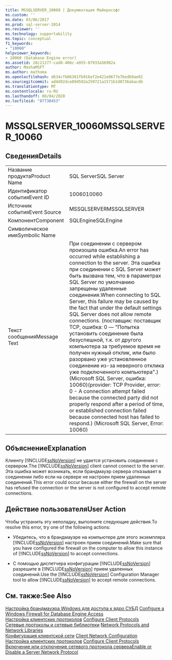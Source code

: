 ```yaml
---
title: MSSQLSERVER_10060 | Документация Майкрософт
ms.custom: ''
ms.date: 03/06/2017
ms.prod: sql-server-2014
ms.reviewer: ''
ms.technology: supportability
ms.topic: conceptual
f1_keywords:
- "10060"
helpviewer_keywords:
- 10060 (Database Engine error)
ms.assetid: 28c21277-cad8-406c-a955-07933a56982a
author: MashaMSFT
ms.author: mathoma
ms.openlocfilehash: d634cfb06381fb916ef2e421e0677e76edb9ae02
ms.sourcegitcommit: ad4d92dce894592a259721a1571b1d8736abacdb
ms.translationtype: MT
ms.contentlocale: ru-RU
ms.lasthandoff: 08/04/2020
ms.locfileid: "87738453"
---
```

# <a name="mssqlserver_10060"></a><span data-ttu-id="25e2a-102">MSSQLSERVER_10060</span><span class="sxs-lookup"><span data-stu-id="25e2a-102">MSSQLSERVER_10060</span></span>
    
## <a name="details"></a><span data-ttu-id="25e2a-103">Сведения</span><span class="sxs-lookup"><span data-stu-id="25e2a-103">Details</span></span>  
  
|||  
|-|-|  
|<span data-ttu-id="25e2a-104">Название продукта</span><span class="sxs-lookup"><span data-stu-id="25e2a-104">Product Name</span></span>|<span data-ttu-id="25e2a-105">SQL Server</span><span class="sxs-lookup"><span data-stu-id="25e2a-105">SQL Server</span></span>|  
|<span data-ttu-id="25e2a-106">Идентификатор события</span><span class="sxs-lookup"><span data-stu-id="25e2a-106">Event ID</span></span>|<span data-ttu-id="25e2a-107">10060</span><span class="sxs-lookup"><span data-stu-id="25e2a-107">10060</span></span>|  
|<span data-ttu-id="25e2a-108">Источник события</span><span class="sxs-lookup"><span data-stu-id="25e2a-108">Event Source</span></span>|<span data-ttu-id="25e2a-109">MSSQLSERVER</span><span class="sxs-lookup"><span data-stu-id="25e2a-109">MSSQLSERVER</span></span>|  
|<span data-ttu-id="25e2a-110">Компонент</span><span class="sxs-lookup"><span data-stu-id="25e2a-110">Component</span></span>|<span data-ttu-id="25e2a-111">SQLEngine</span><span class="sxs-lookup"><span data-stu-id="25e2a-111">SQLEngine</span></span>|  
|<span data-ttu-id="25e2a-112">Символическое имя</span><span class="sxs-lookup"><span data-stu-id="25e2a-112">Symbolic Name</span></span>||  
|<span data-ttu-id="25e2a-113">Текст сообщения</span><span class="sxs-lookup"><span data-stu-id="25e2a-113">Message Text</span></span>|<span data-ttu-id="25e2a-114">При соединении с сервером произошла ошибка.</span><span class="sxs-lookup"><span data-stu-id="25e2a-114">An error has occurred while establishing a connection to the server.</span></span>  <span data-ttu-id="25e2a-115">Эта ошибка при соединении с SQL Server может быть вызвана тем, что в параметрах SQL Server по умолчанию запрещены удаленные соединения.</span><span class="sxs-lookup"><span data-stu-id="25e2a-115">When connecting to SQL Server, this failure may be caused by the fact that under the default settings SQL Server does not allow remote connections.</span></span> <span data-ttu-id="25e2a-116">(поставщик: поставщик TCP, ошибка: 0 — "Попытка установить соединение была безуспешной, т.к. от другого компьютера за требуемое время не получен нужный отклик, или было разорвано уже установленное соединение из-за неверного отклика уже подключенного компьютера".) (Microsoft SQL Server, ошибка: 10060)</span><span class="sxs-lookup"><span data-stu-id="25e2a-116">(provider: TCP Provider, error: 0 - A connection attempt failed because the connected party did not properly respond after a period of time, or established connection failed because connected host has failed to respond.) (Microsoft SQL Server, Error: 10060)</span></span>|  
  
## <a name="explanation"></a><span data-ttu-id="25e2a-117">Объяснение</span><span class="sxs-lookup"><span data-stu-id="25e2a-117">Explanation</span></span>  
 <span data-ttu-id="25e2a-118">Клиенту [!INCLUDE[ssNoVersion](../../includes/ssnoversion-md.md)] не удается установить соединение с сервером.</span><span class="sxs-lookup"><span data-stu-id="25e2a-118">The [!INCLUDE[ssNoVersion](../../includes/ssnoversion-md.md)] client cannot connect to the server.</span></span> <span data-ttu-id="25e2a-119">Эта ошибка может возникать, если брандмауэр сервера отказывает в соединении либо если на сервере не настроен прием удаленных соединений.</span><span class="sxs-lookup"><span data-stu-id="25e2a-119">This error could occur because either the firewall on the server has refused the connection or the server is not configured to accept remote connections.</span></span>  
  
## <a name="user-action"></a><span data-ttu-id="25e2a-120">Действие пользователя</span><span class="sxs-lookup"><span data-stu-id="25e2a-120">User Action</span></span>  
 <span data-ttu-id="25e2a-121">Чтобы устранить эту неполадку, выполните следующие действия.</span><span class="sxs-lookup"><span data-stu-id="25e2a-121">To resolve this error, try one of the following actions:</span></span>  
  
-   <span data-ttu-id="25e2a-122">Убедитесь, что в брандмауэре на компьютере для этого экземпляра [!INCLUDE[ssNoVersion](../../includes/ssnoversion-md.md)] настроен прием соединений.</span><span class="sxs-lookup"><span data-stu-id="25e2a-122">Make sure that you have configured the firewall on the computer to allow this instance of [!INCLUDE[ssNoVersion](../../includes/ssnoversion-md.md)] to accept connections.</span></span>  
  
-   <span data-ttu-id="25e2a-123">С помощью диспетчера конфигурации [!INCLUDE[ssNoVersion](../../includes/ssnoversion-md.md)] разрешите в [!INCLUDE[ssNoVersion](../../includes/ssnoversion-md.md)] прием удаленных соединений.</span><span class="sxs-lookup"><span data-stu-id="25e2a-123">Use the [!INCLUDE[ssNoVersion](../../includes/ssnoversion-md.md)] Configuration Manager tool to allow [!INCLUDE[ssNoVersion](../../includes/ssnoversion-md.md)] to accept remote connections.</span></span>  
  
## <a name="see-also"></a><span data-ttu-id="25e2a-124">См. также:</span><span class="sxs-lookup"><span data-stu-id="25e2a-124">See Also</span></span>  
 <span data-ttu-id="25e2a-125">[Настройка брандмауэра Windows для доступа к ядро СУБД](../../database-engine/configure-windows/configure-a-windows-firewall-for-database-engine-access.md) </span><span class="sxs-lookup"><span data-stu-id="25e2a-125">[Configure a Windows Firewall for Database Engine Access](../../database-engine/configure-windows/configure-a-windows-firewall-for-database-engine-access.md) </span></span>  
 <span data-ttu-id="25e2a-126">[Настройка клиентских протоколов](../../database-engine/configure-windows/configure-client-protocols.md) </span><span class="sxs-lookup"><span data-stu-id="25e2a-126">[Configure Client Protocols](../../database-engine/configure-windows/configure-client-protocols.md) </span></span>  
 <span data-ttu-id="25e2a-127">[Сетевые протоколы и сетевые библиотеки](../../sql-server/install/network-protocols-and-network-libraries.md) </span><span class="sxs-lookup"><span data-stu-id="25e2a-127">[Network Protocols and Network Libraries](../../sql-server/install/network-protocols-and-network-libraries.md) </span></span>  
 <span data-ttu-id="25e2a-128">[Конфигурация клиентской сети](../../database-engine/configure-windows/client-network-configuration.md) </span><span class="sxs-lookup"><span data-stu-id="25e2a-128">[Client Network Configuration](../../database-engine/configure-windows/client-network-configuration.md) </span></span>  
 <span data-ttu-id="25e2a-129">[Настройка клиентских протоколов](../../database-engine/configure-windows/configure-client-protocols.md) </span><span class="sxs-lookup"><span data-stu-id="25e2a-129">[Configure Client Protocols](../../database-engine/configure-windows/configure-client-protocols.md) </span></span>  
 [<span data-ttu-id="25e2a-130">Включение или отключение сетевого протокола сервера</span><span class="sxs-lookup"><span data-stu-id="25e2a-130">Enable or Disable a Server Network Protocol</span></span>](../../database-engine/configure-windows/enable-or-disable-a-server-network-protocol.md)  
  
  
